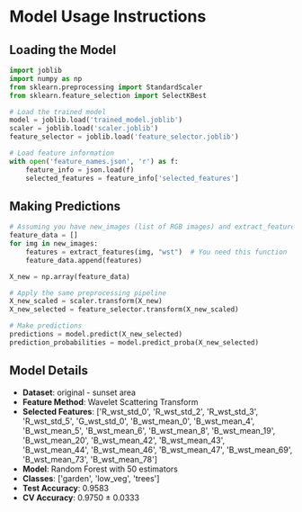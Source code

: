 # Model Usage Instructions

## Loading the Model
```python
import joblib
import numpy as np
from sklearn.preprocessing import StandardScaler
from sklearn.feature_selection import SelectKBest

# Load the trained model
model = joblib.load('trained_model.joblib')
scaler = joblib.load('scaler.joblib')
feature_selector = joblib.load('feature_selector.joblib')

# Load feature information
with open('feature_names.json', 'r') as f:
    feature_info = json.load(f)
    selected_features = feature_info['selected_features']
```

## Making Predictions
```python
# Assuming you have new_images (list of RGB images) and extract_features function
feature_data = []
for img in new_images:
    features = extract_features(img, "wst")  # You need this function
    feature_data.append(features)

X_new = np.array(feature_data)

# Apply the same preprocessing pipeline
X_new_scaled = scaler.transform(X_new)
X_new_selected = feature_selector.transform(X_new_scaled)

# Make predictions
predictions = model.predict(X_new_selected)
prediction_probabilities = model.predict_proba(X_new_selected)
```

## Model Details
- **Dataset**: original - sunset area
- **Feature Method**: Wavelet Scattering Transform
- **Selected Features**: ['R_wst_std_0', 'R_wst_std_2', 'R_wst_std_3', 'R_wst_std_5', 'G_wst_std_0', 'B_wst_mean_0', 'B_wst_mean_4', 'B_wst_mean_5', 'B_wst_mean_6', 'B_wst_mean_8', 'B_wst_mean_19', 'B_wst_mean_20', 'B_wst_mean_42', 'B_wst_mean_43', 'B_wst_mean_44', 'B_wst_mean_46', 'B_wst_mean_47', 'B_wst_mean_69', 'B_wst_mean_73', 'B_wst_mean_78']
- **Model**: Random Forest with 50 estimators
- **Classes**: ['garden', 'low_veg', 'trees']
- **Test Accuracy**: 0.9583
- **CV Accuracy**: 0.9750 ± 0.0333
